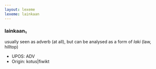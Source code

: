 ```yaml
---
layout: lexeme
lexeme: lainkaan
---
```


###  lainkaan₁

usually seen as adverb (at all), but can be analysed as a form of *laki* (law, hilltop)
* UPOS:  ADV
* Origin:  kotus|fiwikt

